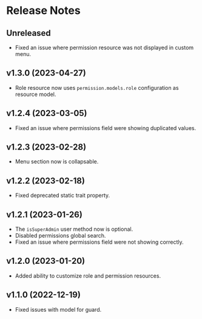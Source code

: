 # Release Notes

## Unreleased

- Fixed an issue where permission resource was not displayed in custom menu.

## v1.3.0 (2023-04-27)

- Role resource now uses `permission.models.role` configuration as resource model.

## v1.2.4 (2023-03-05)

- Fixed an issue where permissions field were showing duplicated values.

## v1.2.3 (2023-02-28)

- Menu section now is collapsable.

## v1.2.2 (2023-02-18)

- Fixed deprecated static trait property.

## v1.2.1 (2023-01-26)

- The `isSuperAdmin` user method now is optional.
- Disabled permissions global search.
- Fixed an issue where permissions field were not showing correctly.

## v1.2.0 (2023-01-20)

- Added ability to customize role and permission resources.

## v1.1.0 (2022-12-19)

- Fixed issues with model for guard.
